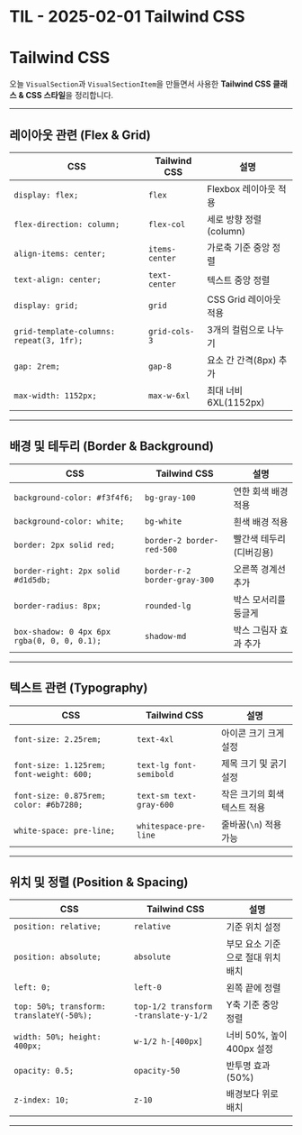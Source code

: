 # TIL - 2025-02-01 Tailwind CSS

# Tailwind CSS
오늘 `VisualSection`과 `VisualSectionItem`을 만들면서 사용한 **Tailwind CSS 클래스 & CSS 스타일**을 정리합니다.

---

## 레이아웃 관련 (Flex & Grid)
| **CSS** | **Tailwind CSS** | **설명** |
|---------|-----------------|----------|
| `display: flex;` | `flex` | Flexbox 레이아웃 적용 |
| `flex-direction: column;` | `flex-col` | 세로 방향 정렬 (column) |
| `align-items: center;` | `items-center` | 가로축 기준 중앙 정렬 |
| `text-align: center;` | `text-center` | 텍스트 중앙 정렬 |
| `display: grid;` | `grid` | CSS Grid 레이아웃 적용 |
| `grid-template-columns: repeat(3, 1fr);` | `grid-cols-3` | 3개의 컬럼으로 나누기 |
| `gap: 2rem;` | `gap-8` | 요소 간 간격(8px) 추가 |
| `max-width: 1152px;` | `max-w-6xl` | 최대 너비 6XL(1152px) |

---

## 배경 및 테두리 (Border & Background)
| **CSS** | **Tailwind CSS** | **설명** |
|---------|-----------------|----------|
| `background-color: #f3f4f6;` | `bg-gray-100` | 연한 회색 배경 적용 |
| `background-color: white;` | `bg-white` | 흰색 배경 적용 |
| `border: 2px solid red;` | `border-2 border-red-500` | 빨간색 테두리 (디버깅용) |
| `border-right: 2px solid #d1d5db;` | `border-r-2 border-gray-300` | 오른쪽 경계선 추가 |
| `border-radius: 8px;` | `rounded-lg` | 박스 모서리를 둥글게 |
| `box-shadow: 0 4px 6px rgba(0, 0, 0, 0.1);` | `shadow-md` | 박스 그림자 효과 추가 |

---

## 텍스트 관련 (Typography)
| **CSS** | **Tailwind CSS** | **설명** |
|---------|-----------------|----------|
| `font-size: 2.25rem;` | `text-4xl` | 아이콘 크기 크게 설정 |
| `font-size: 1.125rem; font-weight: 600;` | `text-lg font-semibold` | 제목 크기 및 굵기 설정 |
| `font-size: 0.875rem; color: #6b7280;` | `text-sm text-gray-600` | 작은 크기의 회색 텍스트 적용 |
| `white-space: pre-line;` | `whitespace-pre-line` | 줄바꿈(`\n`) 적용 가능 |

---

## 위치 및 정렬 (Position & Spacing)
| **CSS** | **Tailwind CSS** | **설명** |
|---------|-----------------|----------|
| `position: relative;` | `relative` | 기준 위치 설정 |
| `position: absolute;` | `absolute` | 부모 요소 기준으로 절대 위치 배치 |
| `left: 0;` | `left-0` | 왼쪽 끝에 정렬 |
| `top: 50%; transform: translateY(-50%);` | `top-1/2 transform -translate-y-1/2` | Y축 기준 중앙 정렬 |
| `width: 50%; height: 400px;` | `w-1/2 h-[400px]` | 너비 50%, 높이 400px 설정 |
| `opacity: 0.5;` | `opacity-50` | 반투명 효과 (50%) |
| `z-index: 10;` | `z-10` | 배경보다 위로 배치 |

---
